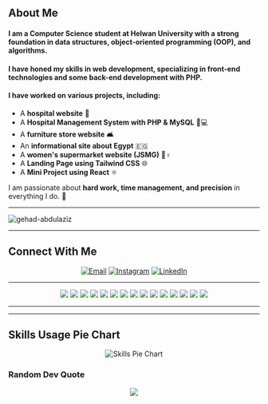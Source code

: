 ##  About Me
#### I am a **Computer Science student at Helwan University** with a strong foundation in **data structures, object-oriented programming (OOP), and algorithms**.  
#### I have honed my skills in **web development**, specializing in **front-end technologies** and some **back-end development with PHP**.  
#### I have worked on various **projects**, including:  
  - A **hospital website** 🏥
  - A **Hospital Management System with PHP & MySQL** 🏨💻
  - A **furniture store website** 🛋️  
  - An **informational site about Egypt** 🇪🇬  
  - A **women's supermarket website (JSMG)** 🛒♀️  
  - A **Landing Page using Tailwind CSS** 🌐  
  - A **Mini Project using React** ⚛️  
    
I am passionate about **hard work, time management, and precision** in everything I do. 💪  

---
<p align="left"> 
  <img src="https://komarev.com/ghpvc/?username=gehad-abdulaziz&label=Profile%20views&color=0e75b6&style=flat" alt="gehad-abdulaziz" /> 
</p>

---
## Connect With Me
<p align="center">
  <a href="mailto:gehadabdelaziz179@gmail.com"><img src="https://img.shields.io/badge/Email-D14836?style=for-the-badge&logo=gmail&logoColor=white" alt="Email"></a>
  <a href="https://instagram.com/xg_e52"><img src="https://img.shields.io/badge/Instagram-%23E4405F.svg?logo=Instagram&logoColor=white" alt="Instagram"></a>
  <a href="https://linkedin.com/in/gehad-abdulaziz-228973287"><img src="https://img.shields.io/badge/LinkedIn-%230077B5.svg?logo=linkedin&logoColor=white" alt="LinkedIn"></a>
</p>

---
<p align="center">
  <img src="https://img.shields.io/badge/C-%2300599C.svg?style=for-the-badge&logo=c&logoColor=white">
  <img src="https://img.shields.io/badge/C++-%2300599C.svg?style=for-the-badge&logo=c%2B%2B&logoColor=white">
  <img src="https://img.shields.io/badge/Java-%23ED8B00.svg?style=for-the-badge&logo=openjdk&logoColor=white">
  <img src="https://img.shields.io/badge/Python-3776AB?style=for-the-badge&logo=python&logoColor=white">
  <img src="https://img.shields.io/badge/JavaScript-%23323330.svg?style=for-the-badge&logo=javascript&logoColor=%23F7DF1E">
  <img src="https://img.shields.io/badge/React-%2361DAFB.svg?style=for-the-badge&logo=react&logoColor=black">
  <img src="https://img.shields.io/badge/HTML5-%23E34F26.svg?style=for-the-badge&logo=html5&logoColor=white">
  <img src="https://img.shields.io/badge/CSS3-%231572B6.svg?style=for-the-badge&logo=css3&logoColor=white">
  <img src="https://img.shields.io/badge/PHP-%23777BB4.svg?style=for-the-badge&logo=php&logoColor=white">
  <img src="https://img.shields.io/badge/Bootstrap-%23563D7C.svg?style=for-the-badge&logo=bootstrap&logoColor=white">
  <img src="https://img.shields.io/badge/Tailwind_CSS-%2338B2AC.svg?style=for-the-badge&logo=tailwind-css&logoColor=white">
  <img src="https://img.shields.io/badge/MySQL-005C84?style=for-the-badge&logo=mysql&logoColor=white">
  <img src="https://img.shields.io/badge/Canva-%2300C4CC.svg?style=for-the-badge&logo=Canva&logoColor=white">
  <img src="https://img.shields.io/badge/Microsoft%20SQL%20Server-CC2927?style=for-the-badge&logo=microsoft%20sql%20server&logoColor=white">
  <img src="https://img.shields.io/badge/GitHub-%23121011.svg?style=for-the-badge&logo=github&logoColor=white">
</p>


---

---
## Skills Usage Pie Chart
<p align="center">
  <!-- QuickChart مع ألوان محسّنة -->
  <img src="https://quickchart.io/chart?c=%7Btype%3A'pie'%2Cdata%3A%7Blabels%3A%5B'PHP'%2C'HTML'%2C'CSS'%2C'JavaScript'%2C'React'%2C'MySQL'%2C'Bootstrap'%2C'Tailwind%20CSS'%2C'Python'%2C'C'%5D%2Cdatasets%3A%5B%7Blabel%3A'Skill%20Usage'%2Cdata%3A%5B20%2C10%2C10%2C10%2C10%2C10%2C5%2C5%2C10%2C10%5D%2CbackgroundColor%3A%5B'%23FF6384'%2C'%23FF9F40'%2C'%23FFCD56'%2C'%234BC0C0'%2C'%2361DAFB'%2C'%2300A86B'%2C'%23663399'%2C'%2338B2AC'%2C'%23663399'%2C'%2300599C'%5D%7D%5D%7D%7D" alt="Skills Pie Chart">
</p>



###  Random Dev Quote
<p align="center">
  <img src="https://quotes-github-readme.vercel.app/api?type=horizontal&theme=radical">
</p>
